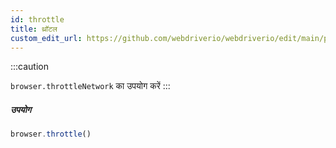 ```yaml
---
id: throttle
title: थ्रॉटल
custom_edit_url: https://github.com/webdriverio/webdriverio/edit/main/packages/webdriverio/src/commands/browser/throttle.ts
---
```


:::caution

`browser.throttleNetwork` का उपयोग करें
:::

##### उपयोग

```js
browser.throttle()
```